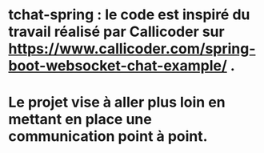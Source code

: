 # tchat-spring : le code est inspiré du travail réalisé par Callicoder sur https://www.callicoder.com/spring-boot-websocket-chat-example/ .
# Le projet vise à aller plus loin en mettant en place une communication point à point.